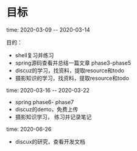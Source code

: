 # 目标

time: 2020-03-09 -- 2020-03-14

目的：
-   shell复习并练习
-   spring源码查看并总结一篇文章 phase3-phase5
-   discuz的学习，找资料，提取resource和todo
-   摄影知识的学习，找资料，提取resource和todo


time: 2020-03-16 -- 2020-03-22
-   spring  phase6- phase7
-   discuz的demo，免费上传
-   摄影知识学习， 练习并记录笔记

time: 2020-06-26 
-  discux的研究，查看开发文档
